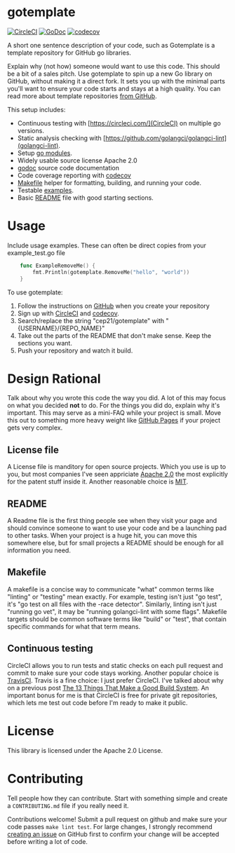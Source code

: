 # gotemplate
[![CircleCI](https://circleci.com/gh/cep21/gotemplate.svg)](https://circleci.com/gh/cep21/gotemplate)
[![GoDoc](https://godoc.org/github.com/cep21/gotemplate?status.svg)](https://godoc.org/github.com/cep21/gotemplate)
[![codecov](https://codecov.io/gh/cep21/gotemplate/branch/master/graph/badge.svg)](https://codecov.io/gh/cep21/gotemplate)

A short one sentence description of your code, such as Gotemplate is a template repository for GitHub go libraries.

Explain why (not how) someone would want to use this code.  This should be a bit of a sales pitch.  Use gotemplate to
spin up a new Go library on GitHub, without making it a direct fork.  It sets you up with the minimal parts you'll want
to ensure your code starts and stays at a high quality.  You can read more about template repositories
[from GitHub](https://github.blog/2019-06-06-generate-new-repositories-with-repository-templates/).

This setup includes:
* Continuous testing with [https://circleci.com/](CircleCI) on multiple go versions.
* Static analysis checking with [https://github.com/golangci/golangci-lint](golangci-lint).
* Setup [go modules](https://github.com/golang/go/wiki/Modules).
* Widely usable source license Apache 2.0
* [godoc](https://godoc.org) source code documentation
* Code coverage reporting with [codecov](https://codecov.io)
* [Makefile](https://en.wikipedia.org/wiki/Makefile) helper for formatting, building, and running your code.
* Testable [examples](https://blog.golang.org/examples).
* Basic [README](https://en.wikipedia.org/wiki/README) file with good starting sections.

# Usage

Include usage examples.  These can often be direct copies from your example_test.go file

```go
    func ExampleRemoveMe() {
    	fmt.Println(gotemplate.RemoveMe("hello", "world"))
    }
```

To use gotemplate:
1. Follow the instructions on [GitHub](https://help.github.com/en/articles/creating-a-template-repository) when you
   create your repository
2. Sign up with [CircleCI](https://circleci.com) and [codecov](https://codecov.io).
3. Search/replace the string "cep21/gotemplate" with "{USERNAME}/{REPO_NAME}"
4. Take out the parts of the README that don't make sense.  Keep the sections you want.
5. Push your repository and watch it build.

# Design Rational

Talk about why you wrote this code the way you did.  A lot of this may focus on what you decided **not** to do.
For the things you did do, explain why it's important.  This may serve as a mini-FAQ while your project is small.
Move this out to something more heavy weight like [GitHub Pages](https://pages.github.com) if your project gets very
complex.

## License file

A License file is manditory for open source projects.  Which you use is up to you, but most companies I've seen
appriciate [Apache 2.0](https://tldrlegal.com/license/apache-license-2.0-(apache-2.0)) the most explicitly for the
patent stuff inside it.  Another reasonable choice is [MIT](https://tldrlegal.com/license/mit-license).

## README

A Readme file is the first thing people see when they visit your page and should convince someone to want to use your
code and be a launching pad to other tasks.  When your project is a huge hit, you can move this somewhere else, but for
small projects a README should be enough for all information you need.

## Makefile

A makefile is a concise way to communicate "what" common terms like "linting" or "testing" mean exactly.  For example,
testing isn't just "go test", it's "go test on all files with the -race detector". Similarly, linting isn't just
"running go vet", it may be "running golangci-lint with some flags".  Makefile targets should be common software terms
like "build" or "test", that contain specific commands for what that term means.

## Continuous testing

CircleCI allows you to run tests and static checks on each pull request and commit to make sure your code stays working.
Another popular choice is [TravisCI](https://travis-ci.org).  Travis is a fine choice: I just prefer CircleCI.  I've
talked about why on a previous post
[The 13 Things That Make a Good Build System](https://www.signalfx.com/blog/the-13-things-that-make-a-good-build-system/).
An important bonus for me is that CircleCI is free for private git repositories, which lets me test out code before I'm
ready to make it public.

# License

This library is licensed under the Apache 2.0 License.

# Contributing

Tell people how they can contribute.  Start with something simple and create a `CONTRIBUTING.md` file if you really
need it.

Contributions welcome!  Submit a pull request on github and make sure your code passes `make lint test`.  For
large changes, I strongly recommend [creating an issue](https://github.com/cep21/gotemplate/issues) on GitHub first to
confirm your change will be accepted before writing a lot of code.